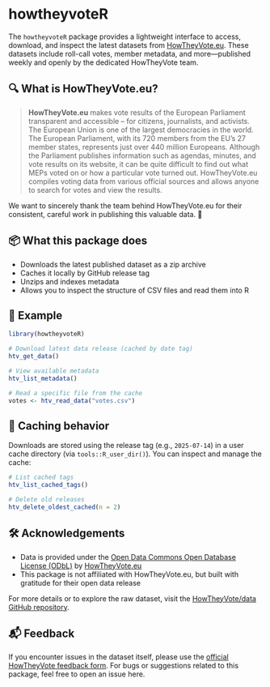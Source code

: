 
<!-- README.md is generated from README.Rmd. Please edit that file -->

# howtheyvoteR

The `howtheyvoteR` package provides a lightweight interface to access,
download, and inspect the latest datasets from
[HowTheyVote.eu](https://howtheyvote.eu/). These datasets include
roll-call votes, member metadata, and more—published weekly and openly
by the dedicated HowTheyVote team.

## 🔍 What is HowTheyVote.eu?

> **HowTheyVote.eu** makes vote results of the European Parliament
> transparent and accessible – for citizens, journalists, and activists.
> The European Union is one of the largest democracies in the world. The
> European Parliament, with its 720 members from the EU’s 27 member
> states, represents just over 440 million Europeans. Although the
> Parliament publishes information such as agendas, minutes, and vote
> results on its website, it can be quite difficult to find out what
> MEPs voted on or how a particular vote turned out. HowTheyVote.eu
> compiles voting data from various official sources and allows anyone
> to search for votes and view the results.

We want to sincerely thank the team behind HowTheyVote.eu for their
consistent, careful work in publishing this valuable data. 🙌

## 📦 What this package does

- Downloads the latest published dataset as a zip archive
- Caches it locally by GitHub release tag
- Unzips and indexes metadata
- Allows you to inspect the structure of CSV files and read them into R

## 🚀 Example

``` r
library(howtheyvoteR)

# Download latest data release (cached by date tag)
htv_get_data()

# View available metadata
htv_list_metadata()

# Read a specific file from the cache
votes <- htv_read_data("votes.csv")
```

## 📁 Caching behavior

Downloads are stored using the release tag (e.g., `2025-07-14`) in a
user cache directory (via `tools::R_user_dir()`). You can inspect and
manage the cache:

``` r
# List cached tags
htv_list_cached_tags()

# Delete old releases
htv_delete_oldest_cached(n = 2)
```

## 🛠️ Acknowledgements

- Data is provided under the [Open Data Commons Open Database License
  (ODbL)](https://opendatacommons.org/licenses/odbl/1-0/) by
  [HowTheyVote.eu](https://howtheyvote.eu)
- This package is not affiliated with HowTheyVote.eu, but built with
  gratitude for their open data release

For more details or to explore the raw dataset, visit the
[HowTheyVote/data GitHub
repository](https://github.com/HowTheyVote/data).

## 📬 Feedback

If you encounter issues in the dataset itself, please use the [official
HowTheyVote feedback form](https://howtheyvote.eu/). For bugs or
suggestions related to this package, feel free to open an issue here.
